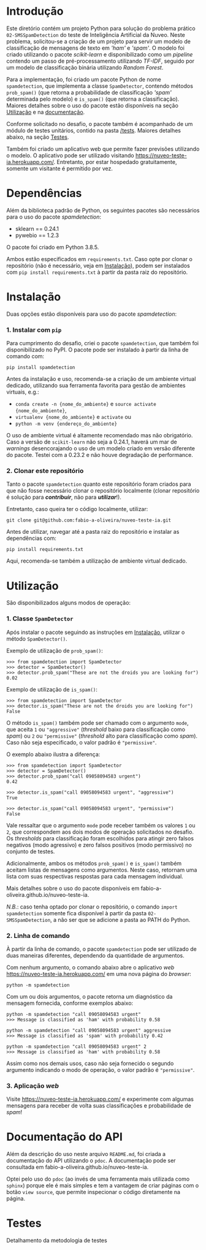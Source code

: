 # Introdução

Este diretório contém um projeto Python para solução do problema prático `02-SMSSpamDetection` do teste de Inteligência Artificial da Nuveo. Neste problema, solicitou-se a criação de um projeto para servir um modelo de classificação de mensagens de texto em _'ham'_ e _'spam'_. O modelo foi criado utilizando o pacote _scikit-learn_ e disponibilizado como um _pipeline_ contendo um passo de pré-processamento utilizando _TF-IDF_, seguido por um modelo de classificação binária utilizando _Random Forest_.

Para a implementação, foi criado um pacote Python de nome `spamdetection`, que implementa a classe `SpamDetector`, contendo métodos `prob_spam()` (que retorna a probabilidade de classificação _'spam'_ determinada pelo modelo) e `is_spam()` (que retorna a classificação). Maiores detalhes sobre o uso do pacote estão disponíveis na seção [Utilização](https://github.com/fabio-a-oliveira/teste-nuveo-ia/02-SMSSpamDetection/README.md#Utilização) e na [documentação](https://github.com/fabio-a-oliveira/teste-nuveo-ia/02-SMSSpamDetection/).

Conforme solicitado no desafio, o pacote também é acompanhado de um módulo de testes unitários, contido na pasta [/tests](https://github.com/fabio-a-oliveira/teste-nuveo-ia/02-SMSSpamDetection/tests). Maiores detalhes abaixo, na seção [Testes](https://github.com/fabio-a-oliveira/teste-nuveo-ia/02-SMSSpamDetection/README.md#Testes).

Também foi criado um aplicativo web que permite fazer previsões utilizando o modelo. O aplicativo pode ser utilizado visitando https://nuveo-teste-ia.herokuapp.com/. Entretanto, por estar hospedado gratuitamente, somente um visitante é permitido por vez.

# Dependências

Além da biblioteca padrão de Python, os seguintes pacotes são necessários para o uso do pacote _spamdetection_:

* sklearn == 0.24.1
* pywebio == 1.2.3

O pacote foi criado em Python 3.8.5.

Ambos estão especificados em `requirements.txt`. Caso opte por clonar o repositório (não é necessário, veja em [Instalação](https://github.com/fabio-a-oliveira/teste-nuveo-ia/02-SMSSpamDetection/README.md#Instalação)), podem ser instalados com `pip install requirements.txt` à partir da pasta raiz do repositório.

# Instalação

Duas opções estão disponíveis para uso do pacote _spamdetection_:

### 1. Instalar com `pip`

Para cumprimento do desafio, criei o pacote `spamdetection`, que também foi disponibilizado no PyPI. O pacote pode ser instalado à partir da linha de comando com:

```
pip install spamdetection
```

Antes da instalação e uso, recomenda-se a criação de um ambiente virtual dedicado, utilizando sua ferramenta favorita para gestão de ambientes virtuais, e.g.:
* `conda create -n {nome_do_ambiente}` e `source activate {nome_do_ambiente}`, 
* `virtualenv {nome_do_ambiente}` e `activate` ou 
* `python -m venv {endereço_do_ambiente}`

O uso de ambiente virtual é altamente recomendado mas não obrigatório. Caso a versão de `scikit-learn` não seja a 0.24.1, haverá um mar de _warnings_ desencorajando o uso de um modelo criado em versão diferente do pacote. Testei com a 0.23.2 e não houve degradação de performance.

### 2. Clonar este repositório

Tanto o pacote `spamdetection` quanto este repositório foram criados para que não fosse necessário clonar o repositório localmente (clonar repositório é solução para ___contribuir___, não para ___utilizar___!).

Entretanto, caso queira ter o código localmente, utilizar:

```
git clone git@github.com:fabio-a-oliveira/nuveo-teste-ia.git
```

Antes de utilizar, navegar até a pasta raiz do repositório e instalar as dependências com:

```
pip install requirements.txt
```

Aqui, recomenda-se também a utilização de ambiente virtual dedicado.


# Utilização

São disponibilizados alguns modos de operação:

### 1. Classe `SpamDetector`

Após instalar o pacote seguindo as instruções em [Instalação](https://github.com/fabio-a-oliveira/teste-nuveo-ia/02-SMSSpamDetection/README.md#Instalação), utilizar o método `SpamDetector()`.

Exemplo de utilização de `prob_spam()`:

```
>>> from spamdetection import SpamDetector
>>> detector = SpamDetector()
>>> detector.prob_spam("These are not the droids you are looking for")
0.02
```

Exemplo de utilização de `is_spam()`:

```
>>> from spamdetection import SpamDetector
>>> detector.is_spam("These are not the droids you are looking for")
False
```

O método `is_spam()` também pode ser chamado com o argumento `mode`, que aceita `1` ou `"aggressive"` (_threshold_ baixo para classificação como _spam_) ou `2` ou `"permissive"` (_threshold_ alto para classificação como _spam_). Caso não seja especificado, o valor padrão é `"permissive"`.

O exemplo abaixo ilustra a diferença:

```
>>> from spamdetection import SpamDetector
>>> detector = SpamDetector()
>>> detector.prob_spam("call 09058094583 urgent")
0.42

>>> detector.is_spam("call 09058094583 urgent", "aggressive")
True

>>> detector.is_spam("call 09058094583 urgent", "permissive")
False
```

Vale ressaltar que o argumento `mode` pode receber também os valores `1` ou `2`, que correspondem aos dois modos de operação solicitados no desafio. Os _thresholds_ para classificação foram escolhidos para atingir zero falsos negativos (modo agressivo) e zero falsos positivos (modo permissivo) no conjunto de testes.

Adicionalmente, ambos os métodos `prob_spam()` e `is_spam()` também aceitam listas de mensagens como argumentos. Neste caso, retornam uma lista com suas respectivas respostas para cada mensagem individual.

Mais detalhes sobre o uso do pacote disponíveis em fabio-a-oliveira.github.io/nuveo-teste-ia.

_N.B._: caso tenha optado por clonar o repositório, o comando `import spamdetection` somente fica disponível à partir da pasta `02-SMSSpamDetection`, a não ser que se adicione a pasta ao PATH do Python.

### 2. Linha de comando

À partir da linha de comando, o pacote `spamdetection` pode ser utilizado de duas maneiras diferentes, dependendo da quantidade de argumentos.

Com nenhum argumento, o comando abaixo abre o aplicativo _web_ https://nuveo-teste-ia.herokuapp.com/ em uma nova página do _browser_:

```
python -m spamdetection
```

Com um ou dois argumentos, o pacote retorna um diagnóstico da mensagem fornecida, conforme exemplos abaixo:

```
python -m spamdetection "call 09058094583 urgent"
>>> Message is classified as 'ham' with probability 0.58

python -m spamdetection "call 09058094583 urgent" aggressive
>>> Message is classified as 'spam' with probability 0.42

python -m spamdetection "call 09058094583 urgent" 2
>>> Message is classified as 'ham' with probability 0.58
```

Assim como nos demais usos, caso não seja fornecido o segundo argumento indicando o modo de operação, o valor padrão é `"permissive"`.

### 3. Aplicação _web_

Visite https://nuveo-teste-ia.herokuapp.com/ e experimente com algumas mensagens para receber de volta suas classificações e probabilidade de _spam_!


# Documentação do API

Além da descrição do uso neste arquivo `README.md`, foi criada a documentação do API utilizando o `pdoc`. A documentação pode ser consultada em fabio-a-oliveira.github.io/nuveo-teste-ia.

Optei pelo uso do `pdoc` (ao invés de uma ferramenta mais utilizada como `sphinx`) porque ele é mais simples e tem a vantagem de criar páginas com o botão `view source`, que permite inspecionar o código diretamente na página.

# Testes

Detalhamento da metodologia de testes